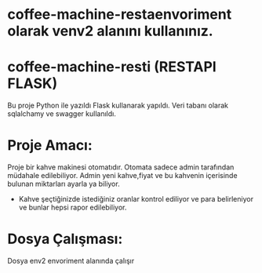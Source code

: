 # coffee-machine-restaenvoriment olarak venv2 alanını kullanınız.

# 
# coffee-machine-resti (RESTAPI FLASK)
Bu proje Python ile yazıldı Flask kullanarak yapıldı. Veri tabanı olarak sqlalchamy ve swagger kullanıldı.

# Proje Amacı:
Proje bir kahve makinesi otomatıdır. Otomata sadece admin tarafından müdahale edilebiliyor. Admin yeni kahve,fiyat ve bu kahvenin içerisinde bulunan miktarları ayarla
ya biliyor.
 - Kahve şeçtiğinizde istediğiniz oranlar kontrol ediliyor ve para belirleniyor ve bunlar hepsi rapor edilebiliyor.

# Dosya Çalışması:
Dosya env2 envoriment alanında çalışır

